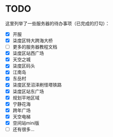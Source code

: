 # TODO

这里列举了一些服务器的待办事项（已完成的打勾）：

- [x] 开服
- [x] 柒度区特大跨海大桥
- [ ] 更多的服务器教程文档
- [x] 柒度区站西广场
- [x] 天空之城
- [x] 柒度区码头
- [x] 江南岛
- [x] 东岳村
- [x] 柒度区至沼泽刷怪塔铁路
- [x] 柒度区站东广场
- [x] 规划平地区域
- [x] 宁静花海
- [x] 跨年广场
- [x] 天空电梯
- [x] 空间站mini版
- [ ] 还有很多...
